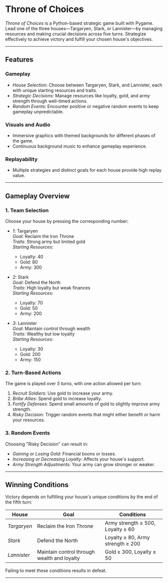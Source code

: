 # Throne of Choices

*Throne of Choices* is a Python-based strategic game built with Pygame. Lead one of the three houses—Targaryen, Stark, or Lannister—by managing resources and making crucial decisions across five turns. Strategize effectively to achieve victory and fulfill your chosen house's objectives.

---

## Features

### Gameplay
- *House Selection*: Choose between Targaryen, Stark, and Lannister, each with unique starting resources and traits.
- *Strategic Decisions*: Manage resources like loyalty, gold, and army strength through well-timed actions.
- *Random Events*: Encounter positive or negative random events to keep gameplay unpredictable.

### Visuals and Audio
- Immersive graphics with themed backgrounds for different phases of the game.
- Continuous background music to enhance gameplay experience.

### Replayability
- Multiple strategies and distinct goals for each house provide high replay value.

---

## Gameplay Overview

### 1. Team Selection
Choose your house by pressing the corresponding number:
- *1*: Targaryen  
  *Goal*: Reclaim the Iron Throne  
  *Traits*: Strong army but limited gold  
  *Starting Resources*:
  - Loyalty: 40
  - Gold: 80
  - Army: 300

- *2*: Stark  
  *Goal*: Defend the North  
  *Traits*: High loyalty but weak finances  
  *Starting Resources*:
  - Loyalty: 70
  - Gold: 50
  - Army: 200

- *3*: Lannister  
  *Goal*: Maintain control through wealth  
  *Traits*: Wealthy but low loyalty  
  *Starting Resources*:
  - Loyalty: 30
  - Gold: 200
  - Army: 150

### 2. Turn-Based Actions
The game is played over *5 turns*, with one action allowed per turn:
1. *Recruit Soldiers*: Use gold to increase your army.
2. *Bribe Allies*: Spend gold to increase loyalty.
3. *Fortify Defenses*: Spend small amounts of gold to slightly improve army strength.
4. *Risky Decision*: Trigger random events that might either benefit or harm your resources.

### 3. Random Events
Choosing "Risky Decision" can result in:
- *Gaining or Losing Gold*: Financial boons or losses.
- *Increasing or Decreasing Loyalty*: Affects your house's support.
- *Army Strength Adjustments*: Your army can grow stronger or weaker.

---

## Winning Conditions
Victory depends on fulfilling your house's unique conditions by the end of the fifth turn:

| House         | Goal                                         | Conditions                             |
|---------------|---------------------------------------------|----------------------------------------|
| *Targaryen* | Reclaim the Iron Throne                     | Army strength ≥ 500, Loyalty ≥ 60     |
| *Stark*     | Defend the North                            | Loyalty ≥ 80, Army strength ≥ 200     |
| *Lannister* | Maintain control through wealth and loyalty | Gold ≥ 300, Loyalty ≥ 50              |

Failing to meet these conditions results in defeat.

---
